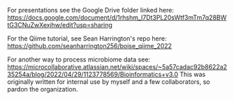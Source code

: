 For presentations see the Google Drive folder linked here: 
https://docs.google.com/document/d/1rhshm_l7Dt3PL20sWtf3mTm7q28BWtG3CNuZwXexjhw/edit?usp=sharing

For the Qiime tutorial, see Sean Harrington's repo here: 
https://github.com/seanharrington256/boise_qiime_2022

For another way to process microbiome data see: https://microcollaborative.atlassian.net/wiki/spaces/~5a57cadac92b8622a235254a/blog/2022/04/29/1123778569/Bioinformatics+v3.0
This was originally written for internal use by myself and a few collaborators, so pardon the organization.

